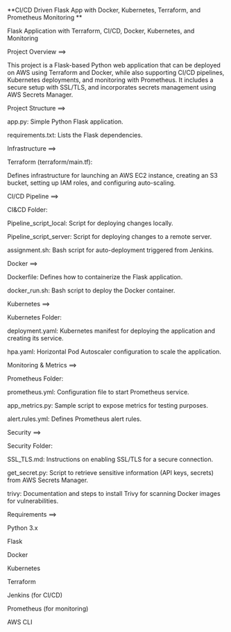 **CI/CD Driven Flask App with Docker, Kubernetes, Terraform, and Prometheus Monitoring
**

Flask Application with Terraform, CI/CD, Docker, Kubernetes, and Monitoring


Project Overview ==>


This project is a Flask-based Python web application that can be deployed on AWS using Terraform and Docker, while also supporting CI/CD pipelines, Kubernetes deployments, and monitoring with Prometheus. It includes a secure setup with SSL/TLS, and incorporates secrets management using AWS Secrets Manager.

Project Structure ==>


app.py: Simple Python Flask application.

requirements.txt: Lists the Flask dependencies.

Infrastructure ==>


Terraform (terraform/main.tf):

Defines infrastructure for launching an AWS EC2 instance, creating an S3 bucket, setting up IAM roles, and configuring auto-scaling.

CI/CD Pipeline ==>


CI&CD Folder:

Pipeline_script_local: Script for deploying changes locally.

Pipeline_script_server: Script for deploying changes to a remote server.

assignment.sh: Bash script for auto-deployment triggered from Jenkins.


Docker ==>


Dockerfile: Defines how to containerize the Flask application.

docker_run.sh: Bash script to deploy the Docker container.

Kubernetes ==>

Kubernetes Folder:

deployment.yaml: Kubernetes manifest for deploying the application and creating its service.

hpa.yaml: Horizontal Pod Autoscaler configuration to scale the application.

Monitoring & Metrics ==>


Prometheus Folder:

prometheus.yml: Configuration file to start Prometheus service.

app_metrics.py: Sample script to expose metrics for testing purposes.

alert.rules.yml: Defines Prometheus alert rules.


Security ==>


Security Folder:

SSL_TLS.md: Instructions on enabling SSL/TLS for a secure connection.

get_secret.py: Script to retrieve sensitive information (API keys, secrets) from AWS Secrets Manager.

trivy: Documentation and steps to install Trivy for scanning Docker images for vulnerabilities.


Requirements ==>


Python 3.x

Flask

Docker

Kubernetes

Terraform

Jenkins (for CI/CD)

Prometheus (for monitoring)

AWS CLI
